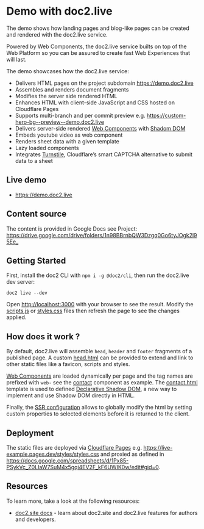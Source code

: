 # Demo with doc2.live

The demo shows how landing pages and blog-like pages can be created and rendered with the doc2.live service.

Powered by Web Components, the doc2.live service builts on top of the Web Platform so you can be assured to create fast Web Experiences that will last.

The demo showcases how the doc2.live service:
- Delivers HTML pages on the project subdomain <https://demo.doc2.live>
- Assembles and renders document fragments
- Modifies the server side rendered HTML
- Enhances HTML with client-side JavaScript and CSS hosted on Cloudflare Pages
- Supports multi-branch and per commit preview e.g. <https://custom-hero-bg--preview--demo.doc2.live>
- Delivers server-side rendered [Web Components](https://developer.mozilla.org/en-US/docs/Web/API/Web_components) with [Shadom DOM](https://developer.mozilla.org/en-US/docs/Web/API/Web_components/Using_shadow_DOM)
- Embeds youtube video as web component
- Renders sheet data with a given template
- Lazy loaded components
- Integrates [Turnstile](https://developers.cloudflare.com/turnstile/), Cloudflare’s smart CAPTCHA alternative to submit data to a sheet

## Live demo

* <https://demo.doc2.live>

## Content source

The content is provided in Google Docs see Project: <https://drive.google.com/drive/folders/1n98BBrnbQW3Dzgq0Go6tyJOgk2l95Ee_>

## Getting Started

First, install the doc2 CLI with `npm i -g @doc2/cli`, then run the doc2.live dev server:

```
doc2 live --dev
```

Open <http://localhost:3000> with your browser to see the result. Modify the [scripts.js](scripts/scripts.js) or [styles.css](styles/styles.css) files then refresh the page to see the changes applied.

## How does it work ?

By default, doc2.live will assemble `head`, `header` and `footer` fragments of a published page. A custom [head.html](./head.html) can be provided to extend and link to other static files like a favicon, scripts and styles. 

[Web Components](https://developer.mozilla.org/en-US/docs/Web/Web_Components) are loaded dynamically per page and the tag names are prefixed with `web-` see the [contact](./components/contact/contact.js) component as example.
The [contact.html](./components/contact/contact.html) template is used to defined [Declarative Shadow DOM](https://developer.chrome.com/en/articles/declarative-shadow-dom/), a new way to implement and use Shadow DOM directly in HTML.

Finally, the [SSR configuration](./doc2.live.config.json) allows to globally modify the html by setting custom properties to selected elements before it is returned to the client.

## Deployment

The static files are deployed via [Cloudflare Pages](https://pages.cloudflare.com/) e.g. <https://live-example.pages.dev/styles/styles.css> and proxied as defined in <https://docs.google.com/spreadsheets/d/1Px85-PSykVc_Z0LIaW7SuM4x5gqi4EV2F_kF6UWIK0w/edit#gid=0>.

## Resources

To learn more, take a look at the following resources:

- [doc2.site docs](https://doc2.site/documentation) - learn about doc2.site and doc2.live features for authors and developers.

